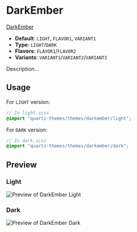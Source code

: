# DarkEmber

[DarkEmber](https://github.com/miz-i)

- **Default**: `LIGHT`, `FLAVOR1`, `VARIANT1`
- **Type**: `LIGHT`/`DARK`
- **Flavors**: `FLAVOR1`/`FLAVOR2`
- **Variants**: `VARIANT1`/`VARIANT2`/`VARIANT3`

Description...

## Usage

For `LIGHT` version:

```scss
// In light.scss
@import "quartz-themes/themes/darkember/light";
```

For `DARK` version:

```scss
// In dark.scss
@import "quartz-themes/themes/darkember/dark";
```

## Preview

### Light

![Preview of DarkEmber Light](preview-light.png)

### Dark

![Preview of DarkEmber Dark](preview-dark.png)
